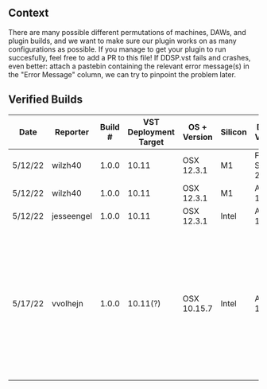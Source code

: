 ## Context
There are many possible different permutations of machines, DAWs, and plugin builds, and we want to make sure our plugin works on as many configurations as possible.
If you manage to get your plugin to run succesfully, feel free to add a PR to this file! If DDSP.vst fails and crashes, even better: attach a pastebin containing the relevant error message(s) in the "Error Message" column, we can try to pinpoint the problem later. 

## Verified Builds

| Date    | Reporter    | Build #   | VST Deployment Target | OS + Version | Silicon | DAW + Version    | Successful Load | Error Message |
|---------|-------------|-----------|-------------------|--------------|---------|------------------|-----------------|---------------|
| 5/12/22 | wilzh40     | 1.0.0 | 10.11             | OSX 12.3.1   | M1      | FL Studio 20.9.0 | Y               | N/A           |
| 5/12/22 | wilzh40     | 1.0.0 | 10.11             | OSX 12.3.1   | M1      | Ableton 11.1.1   | Y               | N/A           |
| 5/12/22 | jesseengel  | 1.0.0 | 10.11             | OSX 12.3.1   | Intel   | Ableton 10.1.42  | Y               | N/A           |
| 5/17/22 | vvolhejn    | 1.0.0 | 10.11(?)          | OSX 10.15.7  | Intel   | Ableton 10.1.42  | N               | "Failed to create the Audio Unit "DDSP effect." This Audio Unit plug-in could not be opened."  [#5](https://github.com/magenta/ddsp-vst/issues/5)         |

